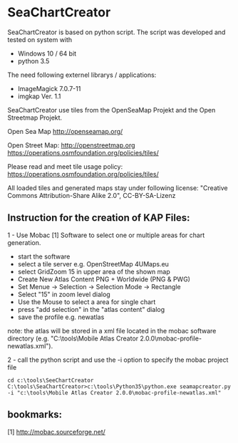 # SeaChartCreator

SeaChartCreator is based on python script. The script was developed and tested on system with
- Windows 10 / 64 bit 
- python 3.5

The need following externel librarys / applications:
- ImageMagick 7.0.7-11 
- imgkap Ver. 1.1

SeaChartCreator use tiles from the OpenSeaMap Projekt and the Open Streetmap Projekt.

Open Sea Map
     http://openseamap.org/

Open Street Map:
     http://openstreetmap.org
     https://operations.osmfoundation.org/policies/tiles/

Please read and meet tile usage policy: 
     https://operations.osmfoundation.org/policies/tiles/

All loaded tiles and generated maps stay under following license:
"Creative Commons Attribution-Share Alike 2.0", CC-BY-SA-Lizenz

## Instruction for the creation of KAP Files:
1 - Use Mobac [1] Software to select one or multiple areas for chart generation.
* start the software
* select a tile server e.g. OpenStreetMap 4UMaps.eu
* select GridZoom 15 in upper area of the shown map
* Create New Atlas Content PNG + Worldwide (PNG & PWG)
* Set Menue -> Selection -> Selection Mode -> Rectangle
* Select "15" in zoom level dialog
* Use the Mouse to select a area for single chart
* press "add selection" in the "atlas content" dialog
* save the profile e.g. newatlas 
   
note: the atlas will be stored in a xml file located in the mobac software directory (e.g. "C:\tools\Mobile Atlas Creator 2.0.0\mobac-profile-newatlas.xml"). 
    
2 - call the python script and use the -i option to specify the mobac project file
```
cd c:\tools\SeeChartCreator
C:\tools\SeaChartCreator>c:\tools\Python35\python.exe seamapcreator.py -i "c:\tools\Mobile Atlas Creator 2.0.0\mobac-profile-newatlas.xml"
```

## bookmarks:
[1] http://mobac.sourceforge.net/

